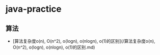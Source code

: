 # java-practice
## 算法
* [算法复杂度o(n), O(n^2), o(logn), o(nlogn), o(1)的区别](/算法复杂度o(n), O(n^2), o(logn), o(nlogn), o(1)的区别.md)

